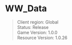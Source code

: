 # WW_Data

> Client region: Global</br>
> Status: Release</br>
> Game Version: 1.0.0</br>
> Resource Version: 1.0.26</br>
